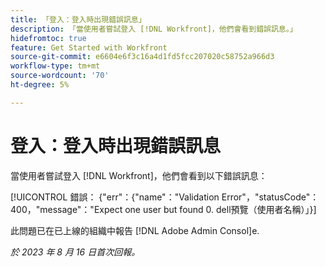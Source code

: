 ```yaml
---
title: 「登入：登入時出現錯誤訊息」
description: 「當使用者嘗試登入 [!DNL Workfront]，他們會看到錯誤訊息。」
hidefromtoc: true
feature: Get Started with Workfront
source-git-commit: e6604e6f3c16a4d1fd5fcc207020c58752a966d3
workflow-type: tm+mt
source-wordcount: '70'
ht-degree: 5%

---
```



# 登入：登入時出現錯誤訊息

當使用者嘗試登入 [!DNL Workfront]，他們會看到以下錯誤訊息：

[!UICONTROL 錯誤： {&quot;err&quot;：{&quot;name&quot;：&quot;Validation Error&quot;，&quot;statusCode&quot;：400，&quot;message&quot;：&quot;Expect one user but found 0. dell預覽（使用者名稱）」}]

此問題已在已上線的組織中報告 [!DNL Adobe Admin Consol]e.

_於 2023 年 8 月 16 日首次回報。_

